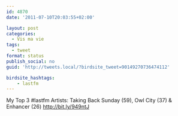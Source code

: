 ```yaml
---
id: 4870
date: '2011-07-10T20:03:55+02:00'

layout: post
categories:
  - Vis ma vie
tags:
  - tweet
format: status
publish_social: no
guid: 'http://tweets.local/?birdsite_tweet=90149270736474112'

birdsite_hashtags:
    - lastfm
---
```


My Top 3 #lastfm Artists: Taking Back Sunday (59), Owl City (37) &amp; Enhancer (26) http://bit.ly/949ntJ